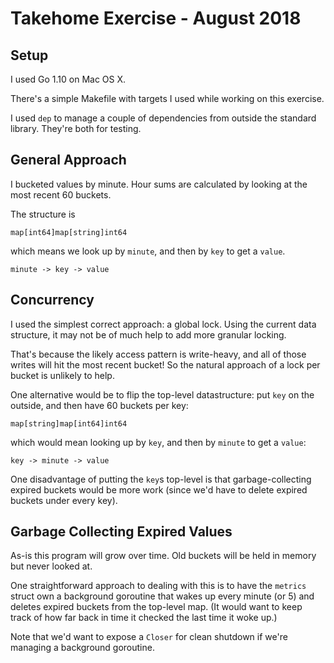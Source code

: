 # Takehome Exercise - August 2018

## Setup

I used Go 1.10 on Mac OS X.

There's a simple Makefile with targets I used while working on this
exercise.

I used `dep` to manage a couple of dependencies from outside the
standard library. They're both for testing.

## General Approach

I bucketed values by minute. Hour sums are calculated by looking at
the most recent 60 buckets.

The structure is

    map[int64]map[string]int64

which means we look up by `minute`, and then by `key` to get a
`value`.

    minute -> key -> value

## Concurrency

I used the simplest correct approach: a global lock. Using the current
data structure, it may not be of much help to add more granular
locking.

That's because the likely access pattern is write-heavy, and all of
those writes will hit the most recent bucket! So the natural approach
of a lock per bucket is unlikely to help.

One alternative would be to flip the top-level datastructure: put
`key` on the outside, and then have 60 buckets per key:

    map[string]map[int64]int64

which would mean looking up by `key`, and then by `minute` to get a
`value`:

    key -> minute -> value

One disadvantage of putting the `key`s top-level is that
garbage-collecting expired buckets would be more work (since we'd have
to delete expired buckets under every key).

## Garbage Collecting Expired Values

As-is this program will grow over time. Old buckets will be held in
memory but never looked at.

One straightforward approach to dealing with this is to have the
`metrics` struct own a background goroutine that wakes up every minute
(or 5) and deletes expired buckets from the top-level map. (It would
want to keep track of how far back in time it checked the last time it
woke up.)

Note that we'd want to expose a `Closer` for clean shutdown if we're
managing a background goroutine.
